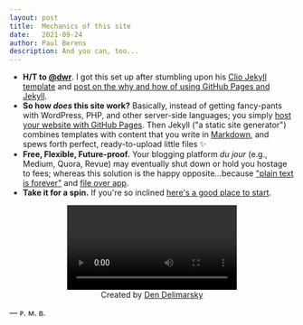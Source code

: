```yaml
---
layout: post
title:	Mechanics of this site
date:	2021-09-24
author:	Paul Berens
description: And you can, too...
---
```

- **H/T to [@dwr](https://twitter.com/dwr)**. I got this set up after stumbling upon his [Clio Jekyll template](https://github.com/danromero/clio) and [post on the why and how of using GitHub Pages and Jekyll](https://danromero.org/how-this-website-works.html).
- **So how *does* this site work?** Basically, instead of getting fancy-pants with WordPress, PHP, and other server-side languages; you simply [host your website with GitHub Pages](https://medium.com/8px-magazine/hosting-a-website-for-free-get-started-with-google-domains-github-pages-980986550958). Then Jekyll ("a static site generator") combines templates with content that you write in [Markdown](https://www.markdownguide.org/), and spews forth perfect, ready-to-upload little files ✨
- **Free, Flexible, Future-proof.** Your blogging platform *du jour* (e.g., Medium, Quora, Revue) may eventually shut down or hold you hostage to fees; whereas this solution is the happy opposite...because ["plain text is forever"](https://twitter.com/zeldman/status/667846154114105344) and [file over app](https://stephango.com/file-over-app).
- **Take it for a spin.** If you're so inclined [here's a good place to start](https://docs.github.com/en/pages/setting-up-a-github-pages-site-with-jekyll).

<center>
<video width="300" controls="autoplay">
  <source src="/assets/videos/modern-web-architectures.mp4" type="video/mp4">
<div style="border: 1px solid black ; padding: 8px ;">
Sorry, your browser does not support the &lt;video&gt; tag used in this demo.
</div>
</video>
</center>

<center>
<span class="muted small">Created by </span><a class="muted small" href="https://festivus.dev/modern-web-architectures/" target="_blank">Den Delimarsky</a>
</center>

— ᴘ. ᴍ. ʙ.